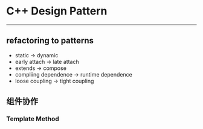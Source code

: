 # C++ Design Pattern

------

## refactoring to patterns

- static  -> dynamic
- early attach -> late attach
- extends -> compose
- compliing dependence -> runtime dependence 
- loose coupling -> tight coupling

## 组件协作

### Template Method

```c++

```

